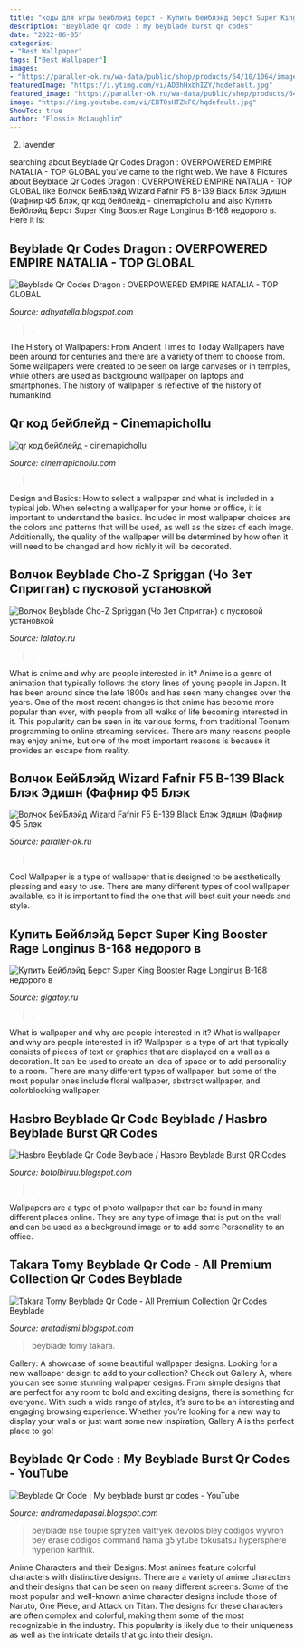 ```yaml
---
title: "коды для игры бейблэйд берст - Купить бейблэйд берст Super King Booster Rage Longinus B-168 недорого в"
description: "Beyblade qr code : my beyblade burst qr codes"
date: "2022-06-05"
categories:
- "Best Wallpaper"
tags: ["Best Wallpaper"]
images:
- "https://paraller-ok.ru/wa-data/public/shop/products/64/10/1064/images/2225/2225.750x0.jpg"
featuredImage: "https://i.ytimg.com/vi/AD3hHxbhIZY/hqdefault.jpg"
featured_image: "https://paraller-ok.ru/wa-data/public/shop/products/64/10/1064/images/2225/2225.750x0.jpg"
image: "https://img.youtube.com/vi/EBTOsHTZkF0/hqdefault.jpg"
ShowToc: true
author: "Flossie McLaughlin"
---
```



2. lavender 

	

		
searching about Beyblade Qr Codes Dragon : OVERPOWERED EMPIRE NATALIA - TOP GLOBAL you've came to the right web. We have 8 Pictures about Beyblade Qr Codes Dragon : OVERPOWERED EMPIRE NATALIA - TOP GLOBAL like Волчок БейБлэйд Wizard Fafnir F5 B-139 Black Блэк Эдишн (Фафнир Ф5 Блэк, qr код бейблейд - cinemapichollu and also Купить Бейблэйд Берст Super King Booster Rage Longinus B-168 недорого в. Here it is:
		
    
## Beyblade Qr Codes Dragon : OVERPOWERED EMPIRE NATALIA - TOP GLOBAL

<img loading=lazy src="https://img.youtube.com/vi/EBTOsHTZkF0/hqdefault.jpg" onerror="this.onerror=null;this.src='https://tse2.mm.bing.net/th?id=OIP.YITU1K_Hr2YfAox80C7SggHaFj&amp;pid=15.1';" alt="Beyblade Qr Codes Dragon : OVERPOWERED EMPIRE NATALIA - TOP GLOBAL">

_Source: adhyatella.blogspot.com_

>. 

	

The History of Wallpapers: From Ancient Times to Today
Wallpapers have been around for centuries and there are a variety of them to choose from. Some wallpapers were created to be seen on large canvases or in temples, while others are used as background wallpaper on laptops and smartphones. The history of wallpaper is reflective of the history of humankind.

    
## Qr код бейблейд - Cinemapichollu

<img loading=lazy src="https://i.ytimg.com/vi/AD3hHxbhIZY/hqdefault.jpg" onerror="this.onerror=null;this.src='https://tse3.mm.bing.net/th?id=OIP.cOoYox9RFL_r2ZEpQVkDwgHaFj&amp;pid=15.1';" alt="qr код бейблейд - cinemapichollu">

_Source: cinemapichollu.com_

>. 

	

Design and Basics: How to select a wallpaper and what is included in a typical job.
When selecting a wallpaper for your home or office, it is important to understand the basics. Included in most wallpaper choices are the colors and patterns that will be used, as well as the sizes of each image. Additionally, the quality of the wallpaper will be determined by how often it will need to be changed and how richly it will be decorated.

    
## Волчок Beyblade Cho-Z Spriggan (Чо Зет Спригган) с пусковой установкой

<img loading=lazy src="https://opt-1274549.ssl.1c-bitrix-cdn.ru/upload/iblock/09c/09c881bf15d29a9ff84d460309e77f0b.jpg?1548162422176560" onerror="this.onerror=null;this.src='https://tse2.mm.bing.net/th?id=OIP.67FPYjmZ6n6vXObtWoo9kAHaHa&amp;pid=15.1';" alt="Волчок Beyblade Cho-Z Spriggan (Чо Зет Спригган) с пусковой установкой">

_Source: lalatoy.ru_

>. 

	

What is anime and why are people interested in it?
Anime is a genre of animation that typically follows the story lines of young people in Japan. It has been around since the late 1800s and has seen many changes over the years. One of the most recent changes is that anime has become more popular than ever, with people from all walks of life becoming interested in it. This popularity can be seen in its various forms, from traditional Toonami programming to online streaming services. There are many reasons people may enjoy anime, but one of the most important reasons is because it provides an escape from reality.

    
## Волчок БейБлэйд Wizard Fafnir F5 B-139 Black Блэк Эдишн (Фафнир Ф5 Блэк

<img loading=lazy src="https://paraller-ok.ru/wa-data/public/shop/products/64/10/1064/images/2225/2225.750x0.jpg" onerror="this.onerror=null;this.src='https://tse1.mm.bing.net/th?id=OIP.iafJXbxjjtkmB2UgyKPKBgHaHw&amp;pid=15.1';" alt="Волчок БейБлэйд Wizard Fafnir F5 B-139 Black Блэк Эдишн (Фафнир Ф5 Блэк">

_Source: paraller-ok.ru_

>. 

	

Cool Wallpaper is a type of wallpaper that is designed to be aesthetically pleasing and easy to use. There are many different types of cool wallpaper available, so it is important to find the one that will best suit your needs and style.

    
## Купить Бейблэйд Берст Super King Booster Rage Longinus B-168 недорого в

<img loading=lazy src="https://gigatoy.ru/upload/shop_3/8/1/2/item_8129/item_8129.jpg" onerror="this.onerror=null;this.src='https://tse1.mm.bing.net/th?id=OIP.5S5huzHPBoy9qUFGIQyGvQHaH0&amp;pid=15.1';" alt="Купить Бейблэйд Берст Super King Booster Rage Longinus B-168 недорого в">

_Source: gigatoy.ru_

>. 

	

What is wallpaper and why are people interested in it?
What is wallpaper and why are people interested in it?
Wallpaper is a type of art that typically consists of pieces of text or graphics that are displayed on a wall as a decoration. It can be used to create an idea of space or to add personality to a room. There are many different types of wallpaper, but some of the most popular ones include floral wallpaper, abstract wallpaper, and colorblocking wallpaper.

    
## Hasbro Beyblade Qr Code Beyblade / Hasbro Beyblade Burst QR Codes

<img loading=lazy src="https://i.ytimg.com/vi/YBfKKnMJsmk/maxresdefault.jpg" onerror="this.onerror=null;this.src='https://tse4.mm.bing.net/th?id=OIP.XHDkpg0j1-KN0S32x9nDkQHaEK&amp;pid=15.1';" alt="Hasbro Beyblade Qr Code Beyblade / Hasbro Beyblade Burst QR Codes">

_Source: botolbiruu.blogspot.com_

>. 

	



Wallpapers are a type of photo wallpaper that can be found in many different places online. They are any type of image that is put on the wall and can be used as a background image or to add some Personality to an office.

    
## Takara Tomy Beyblade Qr Code - All Premium Collection Qr Codes Beyblade

<img loading=lazy src="http://pm1.narvii.com/6914/72eda944b0298ab3dd9d3f99f8eece5310b1340br1-720-960v2_uhq.jpg" onerror="this.onerror=null;this.src='https://tse4.mm.bing.net/th?id=OIP.KL8bxyEfVAHyV8wnotD1jwHaJ4&amp;pid=15.1';" alt="Takara Tomy Beyblade Qr Code - All Premium Collection Qr Codes Beyblade">

_Source: aretadismi.blogspot.com_

>beyblade tomy takara. 

	

Gallery: A showcase of some beautiful wallpaper designs.
Looking for a new wallpaper design to add to your collection? Check out Gallery A, where you can see some stunning wallpaper designs. From simple designs that are perfect for any room to bold and exciting designs, there is something for everyone. With such a wide range of styles, it’s sure to be an interesting and engaging browsing experience. Whether you’re looking for a new way to display your walls or just want some new inspiration, Gallery A is the perfect place to go!





	
	
    
## Beyblade Qr Code : My Beyblade Burst Qr Codes - YouTube

<img loading=lazy src="https://lh5.googleusercontent.com/proxy/VkLQd8jn7ov3kpNscQwv6C1fIXXzgE0f2wPNmOvTJ-yQ8Q5lGUtG06R0e-vMhtj3QmmzXajn5MGw6oYAqtNUZSooXvAQZb2DLseh9_zWPK4pFXt_vc9LO6KPVw9C74cY=w1200-h630-p-k-no-nu" onerror="this.onerror=null;this.src='https://tse2.mm.bing.net/th?id=OIP.CpnO2yJslxgOym5gEWwcxAHaD4&amp;pid=15.1';" alt="Beyblade Qr Code : My beyblade burst qr codes - YouTube">

_Source: andromedapasai.blogspot.com_

>beyblade rise toupie spryzen valtryek devolos bley codigos wyvron bey erase códigos command hama g5 ytube tokusatsu hypersphere hyperion karthik. 

	

Anime Characters and their Designs: Most animes feature colorful characters with distinctive designs.
There are a variety of anime characters and their designs that can be seen on many different screens. Some of the most popular and well-known anime character designs include those of Naruto, One Piece, and Attack on Titan. The designs for these characters are often complex and colorful, making them some of the most recognizable in the industry. This popularity is likely due to their uniqueness as well as the intricate details that go into their design.

